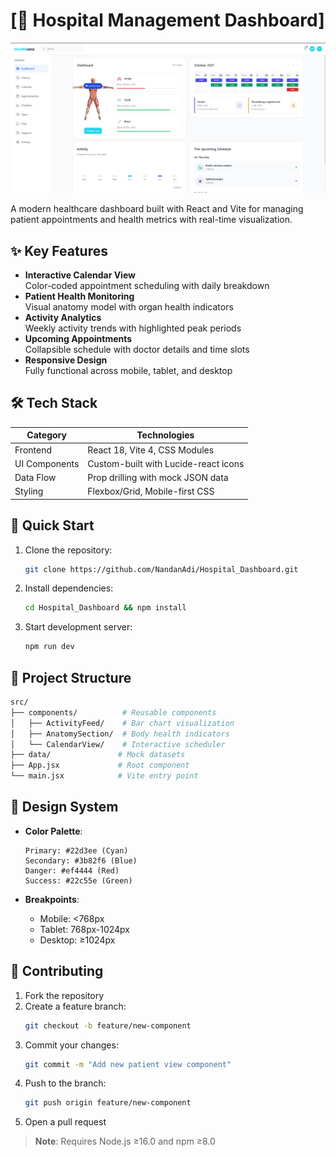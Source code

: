 
# [🏥 Hospital Management Dashboard]

![Dashboard Preview](https://raw.githubusercontent.com/NandanAdi/Hospital_Dashboard/main/public/image.png)

A modern healthcare dashboard built with React and Vite for managing patient appointments and health metrics with real-time visualization.

## ✨ Key Features

- **Interactive Calendar View**  
  Color-coded appointment scheduling with daily breakdown
- **Patient Health Monitoring**  
  Visual anatomy model with organ health indicators
- **Activity Analytics**  
  Weekly activity trends with highlighted peak periods
- **Upcoming Appointments**  
  Collapsible schedule with doctor details and time slots
- **Responsive Design**  
  Fully functional across mobile, tablet, and desktop

## 🛠️ Tech Stack

| Category       | Technologies                          |
|---------------|---------------------------------------|
| Frontend      | React 18, Vite 4, CSS Modules         |
| UI Components | Custom-built with Lucide-react icons  |
| Data Flow     | Prop drilling with mock JSON data     |
| Styling       | Flexbox/Grid, Mobile-first CSS        |

## 🚀 Quick Start

1. Clone the repository:
   ```bash
   git clone https://github.com/NandanAdi/Hospital_Dashboard.git
   ```
2. Install dependencies:
   ```bash
   cd Hospital_Dashboard && npm install
   ```
3. Start development server:
   ```bash
   npm run dev
   ```

## 📂 Project Structure

```bash
src/
├── components/          # Reusable components
│   ├── ActivityFeed/    # Bar chart visualization
│   ├── AnatomySection/  # Body health indicators
│   └── CalendarView/    # Interactive scheduler
├── data/               # Mock datasets
├── App.jsx             # Root component
└── main.jsx            # Vite entry point
```

## 🎨 Design System

- **Color Palette**:
  ```
  Primary: #22d3ee (Cyan)
  Secondary: #3b82f6 (Blue)
  Danger: #ef4444 (Red)
  Success: #22c55e (Green)
  ```

- **Breakpoints**:
  - Mobile: <768px
  - Tablet: 768px-1024px
  - Desktop: ≥1024px

## 🤝 Contributing

1. Fork the repository
2. Create a feature branch:
   ```bash
   git checkout -b feature/new-component
   ```
3. Commit your changes:
   ```bash
   git commit -m "Add new patient view component"
   ```
4. Push to the branch:
   ```bash
   git push origin feature/new-component
   ```
5. Open a pull request


> **Note**: Requires Node.js ≥16.0 and npm ≥8.0  
```
